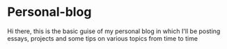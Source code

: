 # Personal-blog
Hi there, this is the basic guise of my personal blog in which I'll be posting essays, projects and some tips on various topics from time to time
